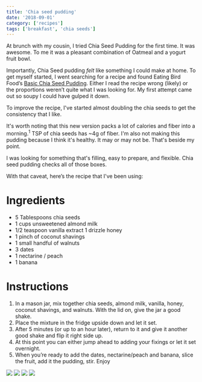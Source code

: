 ```yaml
---
title: 'Chia seed pudding'
date: '2018-09-01'
category: ['recipes']
tags: ['breakfast', 'chia seeds']
---
```

At brunch with my cousin, I tried Chia Seed Pudding for the first time. It was awesome. To me it was a pleasant combination of Oatmeal and a yogurt fruit bowl.

Importantly, Chia Seed pudding *felt* like something I could make at home. To get myself started, I went searching for a recipe and found Eating Bird Food’s [Basic Chia Seed Pudding](https://www.eatingbirdfood.com/basic-chia-seed-pudding/). Either I read the recipe wrong (likely) or the proportions weren’t quite what I was looking for. My first attempt came out so soupy I could have gulped it down.

To improve the recipe, I've started almost doubling the chia seeds to get the consistency that I like.

It's worth noting that this new version packs a lot of calories and fiber into a morning.<sup>1</sup> TSP of chia seeds has ~4g of fiber. I'm also not making this pudding because I think it's healthy. It may or may not be. That's beside my point.

I was looking for something that's filling, easy to prepare, and flexible. Chia seed pudding checks all of those boxes.

With that caveat, here’s the recipe that I've been using:

# Ingredients

* 5 Tablespoons chia seeds
* 1 cups unsweetened almond milk
* 1/2 teaspoon vanilla extract 1 drizzle honey
* 1 pinch of coconut shavings
* 1 small handful of walnuts
* 3 dates
* 1 nectarine / peach
* 1 banana

# Instructions
1. In a mason jar, mix together chia seeds, almond milk, vanilla, honey, coconut shavings, and walnuts. With the lid on, give the jar a good shake.
2. Place the mixture in the fridge upside down and let it set.
3. After 5 minutes (or up to an hour later), return to it and give it another good shake and flip it right side up.
4. At this point you can either jump ahead to adding your fixings or let it set overnight.
5. When you’re ready to add the dates, nectarine/peach and banana, slice the fruit, add it the pudding, stir.
Enjoy

![](./IMG_1066.jpg)
![](./IMG_1067.jpg)
![](./IMG_1078.jpg)
![](./IMG_1077.jpg)